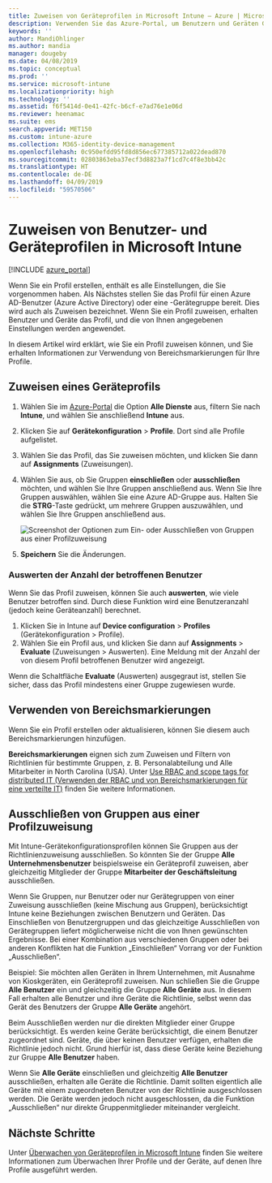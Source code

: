 ```yaml
---
title: Zuweisen von Geräteprofilen in Microsoft Intune – Azure | Microsoft-Dokumentation
description: Verwenden Sie das Azure-Portal, um Benutzern und Geräten Geräteprofile und Richtlinien zuzuweisen. Informationen zum Ausschließen von Gruppen von einer Profilzuweisung in Microsoft Intune.
keywords: ''
author: MandiOhlinger
ms.author: mandia
manager: dougeby
ms.date: 04/08/2019
ms.topic: conceptual
ms.prod: ''
ms.service: microsoft-intune
ms.localizationpriority: high
ms.technology: ''
ms.assetid: f6f5414d-0e41-42fc-b6cf-e7ad76e1e06d
ms.reviewer: heenamac
ms.suite: ems
search.appverid: MET150
ms.custom: intune-azure
ms.collection: M365-identity-device-management
ms.openlocfilehash: 0c950efdd95fd8d856ec677385712a022dead870
ms.sourcegitcommit: 02803863eba37ecf3d8823a7f1cd7c4f8e3bb42c
ms.translationtype: HT
ms.contentlocale: de-DE
ms.lasthandoff: 04/09/2019
ms.locfileid: "59570506"
---
```

# <a name="assign-user-and-device-profiles-in-microsoft-intune"></a>Zuweisen von Benutzer- und Geräteprofilen in Microsoft Intune

[!INCLUDE [azure_portal](./includes/azure_portal.md)]

Wenn Sie ein Profil erstellen, enthält es alle Einstellungen, die Sie vorgenommen haben. Als Nächstes stellen Sie das Profil für einen Azure AD-Benutzer (Azure Active Directory) oder eine -Gerätegruppe bereit. Dies wird auch als Zuweisen bezeichnet. Wenn Sie ein Profil zuweisen, erhalten Benutzer und Geräte das Profil, und die von Ihnen angegebenen Einstellungen werden angewendet.

In diesem Artikel wird erklärt, wie Sie ein Profil zuweisen können, und Sie erhalten Informationen zur Verwendung von Bereichsmarkierungen für Ihre Profile.

## <a name="assign-a-device-profile"></a>Zuweisen eines Geräteprofils

1. Wählen Sie im [Azure-Portal](https://portal.azure.com) die Option **Alle Dienste** aus, filtern Sie nach **Intune**, und wählen Sie anschließend **Intune** aus.
2. Klicken Sie auf **Gerätekonfiguration** > **Profile**. Dort sind alle Profile aufgelistet.
3. Wählen Sie das Profil, das Sie zuweisen möchten, und klicken Sie dann auf **Assignments** (Zuweisungen).
4. Wählen Sie aus, ob Sie Gruppen **einschließen** oder **ausschließen** möchten, und wählen Sie Ihre Gruppen anschließend aus. Wenn Sie Ihre Gruppen auswählen, wählen Sie eine Azure AD-Gruppe aus. Halten Sie die **STRG**-Taste gedrückt, um mehrere Gruppen auszuwählen, und wählen Sie Ihre Gruppen anschließend aus.

    ![Screenshot der Optionen zum Ein- oder Ausschließen von Gruppen aus einer Profilzuweisung](./media/group-include-exclude.png)

5. **Speichern** Sie die Änderungen.

### <a name="evaluate-how-many-users-are-targeted"></a>Auswerten der Anzahl der betroffenen Benutzer

Wenn Sie das Profil zuweisen, können Sie auch **auswerten**, wie viele Benutzer betroffen sind. Durch diese Funktion wird eine Benutzeranzahl (jedoch keine Geräteanzahl) berechnet.

1. Klicken Sie in Intune auf **Device configuration** > **Profiles** (Gerätekonfiguration > Profile).
2. Wählen Sie ein Profil aus, und klicken Sie dann auf **Assignments** > **Evaluate** (Zuweisungen > Auswerten). Eine Meldung mit der Anzahl der von diesem Profil betroffenen Benutzer wird angezeigt.

Wenn die Schaltfläche **Evaluate** (Auswerten) ausgegraut ist, stellen Sie sicher, dass das Profil mindestens einer Gruppe zugewiesen wurde.


## <a name="use-scope-tags"></a>Verwenden von Bereichsmarkierungen

Wenn Sie ein Profil erstellen oder aktualisieren, können Sie diesem auch Bereichsmarkierungen hinzufügen.

**Bereichsmarkierungen** eignen sich zum Zuweisen und Filtern von Richtlinien für bestimmte Gruppen, z. B. Personalabteilung und Alle Mitarbeiter in North Carolina (USA). Unter [Use RBAC and scope tags for distributed IT (Verwenden der RBAC und von Bereichsmarkierungen für eine verteilte IT)](scope-tags.md) finden Sie weitere Informationen.

## <a name="exclude-groups-from-a-profile-assignment"></a>Ausschließen von Gruppen aus einer Profilzuweisung

Mit Intune-Gerätekonfigurationsprofilen können Sie Gruppen aus der Richtlinienzuweisung ausschließen. So könnten Sie der Gruppe **Alle Unternehmensbenutzer** beispielsweise ein Geräteprofil zuweisen, aber gleichzeitig Mitglieder der Gruppe **Mitarbeiter der Geschäftsleitung** ausschließen.

Wenn Sie Gruppen, nur Benutzer oder nur Gerätegruppen von einer Zuweisung ausschließen (keine Mischung aus Gruppen), berücksichtigt Intune keine Beziehungen zwischen Benutzern und Geräten. Das Einschließen von Benutzergruppen und das gleichzeitige Ausschließen von Gerätegruppen liefert möglicherweise nicht die von Ihnen gewünschten Ergebnisse. Bei einer Kombination aus verschiedenen Gruppen oder bei anderen Konflikten hat die Funktion „Einschließen“ Vorrang vor der Funktion „Ausschließen“.

Beispiel: Sie möchten allen Geräten in Ihrem Unternehmen, mit Ausnahme von Kioskgeräten, ein Geräteprofil zuweisen. Nun schließen Sie die Gruppe **Alle Benutzer** ein und gleichzeitig die Gruppe **Alle Geräte** aus. In diesem Fall erhalten alle Benutzer und ihre Geräte die Richtlinie, selbst wenn das Gerät des Benutzers der Gruppe **Alle Geräte** angehört.

Beim Ausschließen werden nur die direkten Mitglieder einer Gruppe berücksichtigt. Es werden keine Geräte berücksichtigt, die einem Benutzer zugeordnet sind. Geräte, die über keinen Benutzer verfügen, erhalten die Richtlinie jedoch nicht. Grund hierfür ist, dass diese Geräte keine Beziehung zur Gruppe **Alle Benutzer** haben.

Wenn Sie **Alle Geräte** einschließen und gleichzeitig **Alle Benutzer** ausschließen, erhalten alle Geräte die Richtlinie. Damit sollten eigentlich alle Geräte mit einem zugeordneten Benutzer von der Richtlinie ausgeschlossen werden. Die Geräte werden jedoch nicht ausgeschlossen, da die Funktion „Ausschließen“ nur direkte Gruppenmitglieder miteinander vergleicht.

## <a name="next-steps"></a>Nächste Schritte

Unter [Überwachen von Geräteprofilen in Microsoft Intune](device-profile-monitor.md) finden Sie weitere Informationen zum Überwachen Ihrer Profile und der Geräte, auf denen Ihre Profile ausgeführt werden.